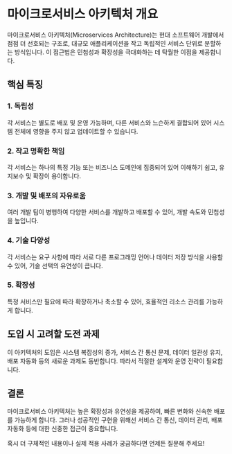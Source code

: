 # 마이크로서비스 아키텍처 개요

마이크로서비스 아키텍처(Microservices Architecture)는 현대 소프트웨어 개발에서 점점 더 선호되는 구조로, 대규모 애플리케이션을 작고 독립적인 서비스 단위로 분할하는 방식입니다. 이 접근법은 민첩성과 확장성을 극대화하는 데 탁월한 이점을 제공합니다.

## 핵심 특징

### 1. 독립성
각 서비스는 별도로 배포 및 운영 가능하며, 다른 서비스와 느슨하게 결합되어 있어 시스템 전체에 영향을 주지 않고 업데이트할 수 있습니다.

### 2. 작고 명확한 책임
각 서비스는 하나의 특정 기능 또는 비즈니스 도메인에 집중되어 있어 이해하기 쉽고, 유지보수 및 확장이 용이합니다.

### 3. 개발 및 배포의 자유로움
여러 개발 팀이 병행하여 다양한 서비스를 개발하고 배포할 수 있어, 개발 속도와 민첩성을 높입니다.

### 4. 기술 다양성
각 서비스는 요구 사항에 따라 서로 다른 프로그래밍 언어나 데이터 저장 방식을 사용할 수 있어, 기술 선택의 유연성이 큽니다.

### 5. 확장성
특정 서비스만 필요에 따라 확장하거나 축소할 수 있어, 효율적인 리소스 관리를 가능하게 합니다.

## 도입 시 고려할 도전 과제
이 아키텍처의 도입은 시스템 복잡성의 증가, 서비스 간 통신 문제, 데이터 일관성 유지, 배포 자동화 등의 새로운 과제도 동반합니다. 따라서 적절한 설계와 운영 전략이 필요합니다.

## 결론
마이크로서비스 아키텍처는 높은 확장성과 유연성을 제공하여, 빠른 변화와 신속한 배포를 가능하게 합니다. 그러나 성공적인 구현을 위해선 서비스 간 통신, 데이터 관리, 배포 자동화 등에 대한 신중한 접근이 중요합니다.

혹시 더 구체적인 내용이나 실제 적용 사례가 궁금하다면 언제든 질문해 주세요!